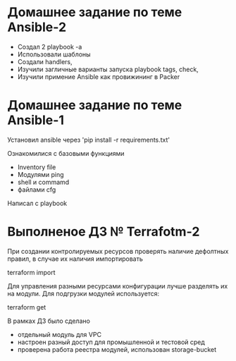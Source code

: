 # Домашнее задание по теме Ansible-2

- Создал 2 playbook -а
- Использовали шаблоны
- Создали handlers, 
- Изучили загличные варианты запуска playbook tags, check,
- Изучили примение Ansible как провижининг в Packer

# Домашнее задание по теме Ansible-1

Установил ansible через 'pip install -r requirements.txt'

Ознакомилися с базовыми функциями
- Inventory file 
- Модулями ping
- shell и commamd
- файлами cfg

Написал с playbook

# Выполненое ДЗ № Terrafotm-2

При создании контролируемых ресурсов проверять наличие дефолтных правил, в случае их наличия импортировать

terraform import 

Для управления разными ресурсами конфигурации лучше разделять их на модули. Для подгрузки модулей используется:

terraform get

В рамках ДЗ было сделано 
- отдельный модуль для VPC 
- настроен разный доступ для промышленной и тестовой сред 
- проверена работа реестра модулей, использован storage-bucket


